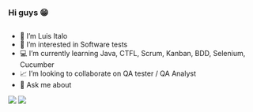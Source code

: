 ### Hi guys 😁
##
- 👋 I’m Luis Italo
- 👀 I’m interested in Software tests
- 💻 I’m currently learning Java, CTFL, Scrum, Kanban, BDD, Selenium, Cucumber
- 📈  I’m looking to collaborate on QA tester / QA Analyst
- 💬 Ask me about 

<div> 
  <a href = "mailto:luisitalomoreirasouza@gmail.com"><img src="https://img.shields.io/badge/-Gmail-%23333?style=for-the-badge&logo=gmail&logoColor=white" target="_blank"></a>
  <a href="https://www.linkedin.com/in/luisitalo/" target="_blank"><img src="https://img.shields.io/badge/-LinkedIn-%230077B5?style=for-the-badge&logo=linkedin&logoColor=white" target="_blank"></a> 

 

